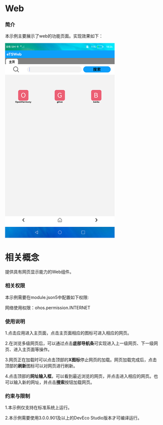 # Web

### 简介

本示例主要展示了web的功能页面。实现效果如下：

![](screenshots/devices/home.png)

# 相关概念

提供具有网页显示能力的Web组件。

### 相关权限

本示例需要在module.json5中配置如下权限:

网络使用权限：ohos.permission.INTERNET

### 使用说明

1.点击应用进入主页面，点击主页面相应的图标可进入相应的网页。

2.在浏览多级网页后，可以通过点击**底部导航条**可实现进入上一级网页、下一级网页、进入主页面等操作。

3.网页正在加载时可以点击顶部的**X图标**停止网页的加载。网页加载完成后，点击顶部的**刷新**图标可以对网页进行刷新。

4.点击顶部的**网址输入框**，可以看到最近浏览的网页，并点击进入相应的网页。也可以输入新的网址，并点击**搜索**按钮加载网页。

### 约束与限制

1.本示例仅支持在标准系统上运行。

2.本示例需要使用3.0.0.901及以上的DevEco Studio版本才可编译运行。